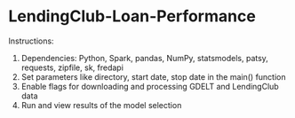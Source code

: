 # LendingClub-Loan-Performance
Instructions:

1. Dependencies: Python, Spark, pandas, NumPy, statsmodels, patsy, requests, zipfile, sk, fredapi
2. Set parameters like directory, start date, stop date in the main() function
3. Enable flags for downloading and processing GDELT and LendingClub data
4. Run and view results of the model selection
